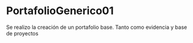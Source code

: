 # PortafolioGenerico01
Se realizo la creación de un portafolio base. Tanto como evidencia y base de proyectos 
